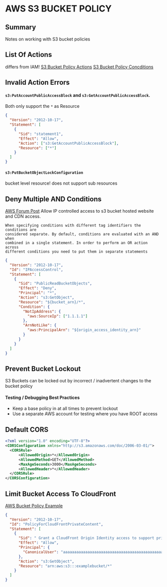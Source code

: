 # AWS S3 BUCKET POLICY

## Summary

Notes on working with S3 bucket policies

## List Of Actions

differs from IAM!
[S3 Bucket Policy Actions](https://docs.aws.amazon.com/AmazonS3/latest/dev/using-with-s3-actions.html)
[S3 Bucket Policy Concditions](https://docs.aws.amazon.com/AmazonS3/latest/dev/amazon-s3-policy-keys.html)

## Invalid Action Errors

#### `s3:PutAccountPublicAccessBlock` and `s3:GetAccountPublicAccessBlock`.

Both only support the `*` as Resource

```json
{
  "Version": "2012-10-17",
  "Statement": [
    {
      "Sid": "statement1",
      "Effect": "Allow",
      "Action": ["s3:GetAccountPublicAccessBlock"],
      "Resource": ["*"]
    }
  ]
}
```

#### `s3:PutBucketObjectLockConfiguration`

bucket level resource! does not support sub resources

## Deny Multiple AND Conditions

[AWS Forum Post](https://forums.aws.amazon.com/thread.jspa?messageID=603265)
Allow IP controlled access to s3 bucket hosted website and CDN access.

```
When specifying conditions with different tag identifiers the conditions are
considered separate. By default, conditions are evaluated with an AND when
combined in a single statement. In order to perform an OR action across
different conditions you need to put them in separate statements
```

```json
{
  "Version": "2012-10-17",
  "Id": "IPAccessControl",
  "Statement": [
    {
      "Sid": "PublicReadBucketObjects",
      "Effect": "Deny",
      "Principal": "*",
      "Action": "s3:GetObject",
      "Resource": "${bucket_arn}/*",
      "Condition": {
        "NotIpAddress": {
          "aws:SourceIp": ["1.1.1.1"]
        },
        "ArnNotLike": {
          "aws:PrincipalArn": "${origin_access_identity_arn}"
        }
      }
    }
  ]
}
```

## Prevent Bucket Lockout

S3 Buckets can be locked out by incorrect / inadvertent changes to the bucket policy

#### Testing / Debugging Best Practices

- Keep a base policy in at all times to prevent lockout
- Use a separate AWS account for testing where you have ROOT access

## Default CORS

```xml
<?xml version="1.0" encoding="UTF-8"?>
<CORSConfiguration xmlns="http://s3.amazonaws.com/doc/2006-03-01/">
  <CORSRule>
      <AllowedOrigin>*</AllowedOrigin>
      <AllowedMethod>GET</AllowedMethod>
      <MaxAgeSeconds>3000</MaxAgeSeconds>
      <AllowedHeader>*</AllowedHeader>
  </CORSRule>
</CORSConfiguration>
```

## Limit Bucket Access To CloudFront

[AWS Bucket Policy Example](https://docs.aws.amazon.com/AmazonS3/latest/dev/example-bucket-policies.html#example-bucket-policies-use-case-6)

```json
{
  "Version": "2012-10-17",
  "Id": "PolicyForCloudFrontPrivateContent",
  "Statement": [
    {
      "Sid": " Grant a CloudFront Origin Identity access to support private content",
      "Effect": "Allow",
      "Principal": {
        "CanonicalUser": "aaaaaaaaaaaaaaaaaaaaaaaaaaaaaaaaaaaaaaaaaaaaaaaaaaaaaaaaaaaaaaaaaaaaaaaaaaaaaaaaaaaaaaaaaaaaaaaa"
      },
      "Action": "s3:GetObject",
      "Resource": "arn:aws:s3:::examplebucket/*"
    }
  ]
}
```
